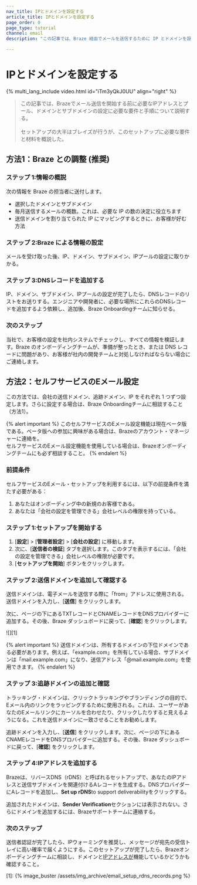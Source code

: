 ```yaml
---
nav_title: IPとドメインを設定する
article_title: IPとドメインを設定する
page_order: 0
page_type: tutorial
channel: email
description: "この記事では、Braze 経由でメールを送信するために IP とドメインを設定する方法を順に説明します。"

---
```


# IPとドメインを設定する

{% multi_lang_include video.html id="iTm3yQkJ0UU" align="right"  %}

> この記事では、Brazeでメール送信を開始する前に必要なIPアドレスとプール、ドメインとサブドメインの設定に必要な要件と手順について説明する。<br><br>セットアップの大半はブレイズが行うが、このセットアップに必要な要件と材料を概説した。

## 方法1：Braze との調整 (推奨)

### ステップ 1:情報の概説

次の情報を Braze の担当者に送付します。

* 選択したドメインとサブドメイン
* 毎月送信するメールの概数。これは、必要な IP の数の決定に役立ちます
* 送信ドメインを割り当てられた IP にマッピングするときに、お客様が好む方法

### ステップ 2:Braze による情報の設定

メールを受け取った後、IP、ドメイン、サブドメイン、IPプールの設定に取りかかる。

### ステップ 3:DNSレコードを追加する

IP、ドメイン、サブドメイン、IPプールの設定が完了したら、DNSレコードのリストをお送りする。エンジニアや開発者に、必要な場所にこれらのDNSレコードを追加するよう依頼し、追加後、Braze Onboardingチームに知らせる。

### 次のステップ

当社で、お客様の設定を社内システムでチェックし、すべての情報を検証します。Braze のオンボーディングチームが、準備が整ったとき、または DNS レコードに問題があり、お客様が社内の開発チームと対処しなければならない場合にご連絡します。

## 方法2：セルフサービスのEメール設定

この方法では、会社の送信ドメイン、追跡ドメイン、IP をそれぞれ 1 つずつ設定します。さらに設定する場合は、Braze Onboardingチームに相談すること（方法1）。

{% alert important %}
このセルフサービスのEメール設定機能は現在ベータ版である。ベータ版への参加に興味がある場合は、Brazeのアカウント・マネージャーに連絡を。<br>セルフサービスのEメール設定機能を使用している場合は、Brazeオンボーディングチームにも必ず相談すること。
{% endalert %}

### 前提条件

セルフサービスのEメール・セットアップを利用するには、以下の前提条件を満たす必要がある：

1. あなたはオンボーディング中の新規のお客様である。
2. あなたは「会社の設定を管理できる」会社レベルの権限を持っている。

### ステップ 1:セットアップを開始する

1. [**設定**] > [**管理者設定**] > [**会社の設定**] に移動します。 
2. 次に、[**送信者の検証**] タブを選択します。このタブを表示するには、「会社の設定を管理できる」会社レベルの権限が必要です。
3. [**セットアップを開始**] ボタンをクリックします。

### ステップ 2:送信ドメインを追加して確認する

送信ドメインは、電子メールを送信する際に「from」アドレスに使用される。送信ドメインを入力し、[**送信**] をクリックします。 

次に、ページの下にあるTXTレコードとCNAMEレコードをDNSプロバイダーに追加する。その後、Braze ダッシュボードに戻って、[**確認**] をクリックします。

![][1]

{% alert important %}
送信ドメインは、所有するドメインの下位ドメインである必要があります。例えば、「example.com」を所有している場合、サブドメインは「mail.example.com」になり、送信アドレス「@mail.example.com」を使用できます。
{% endalert %}

### ステップ 3:追跡ドメインの追加と確認

トラッキング・ドメインは、クリックトラッキングやブランディングの目的で、Eメール内のリンクをラッピングするために使用される。これは、ユーザーがあなたのEメールリンクにカーソルを合わせたり、クリックしたりすると見えるようになる。これを送信ドメインに一致させることをお勧めします。

追跡ドメインを入力し、[**送信**] をクリックします。次に、ページの下にあるCNAMEレコードをDNSプロバイダーに追加する。その後、Braze ダッシュボードに戻って、[**確認**] をクリックします。

### ステップ 4:IPアドレスを追加する

Brazeは、リバースDNS（rDNS）と呼ばれるセットアップで、あなたのIPアドレスと送信サブドメインを関連付けるAレコードを生成する。DNSプロバイダーにAレコードを追加し、**Set up rDNS**to support deliverabilityをクリックする。

追加されたドメインは、**Sender Verification**セクションには表示されない。さらにドメインを追加するには、Brazeサポートチームに連絡する。

### 次のステップ

送信者認証が完了したら、IPウォーミングを推奨し、メッセージが宛先の受信トレイに高い確率で届くようにする。このセットアップが完了したら、Brazeオンボーディングチームに相談し、ドメインと[IPアドレスが]({{site.baseurl}}/user_guide/message_building_by_channel/email/email_setup/ip_warming/)機能しているかどうかも確認すること。

[1]: {% image_buster /assets/img_archive/email_setup_rdns_records.png %}